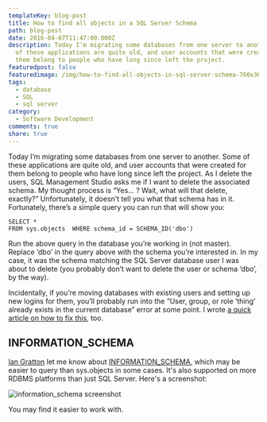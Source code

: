 ```yaml
---
templateKey: blog-post
title: How to find all objects in a SQL Server Schema
path: blog-post
date: 2016-04-07T11:47:00.000Z
description: Today I’m migrating some databases from one server to another. Some
  of these applications are quite old, and user accounts that were created for
  them belong to people who have long since left the project.
featuredpost: false
featuredimage: /img/how-to-find-all-objects-in-sql-server-schema-760x360.png
tags:
  - database
  - SQL
  - sql server
category:
  - Software Development
comments: true
share: true
---
```

Today I’m migrating some databases from one server to another. Some of these applications are quite old, and user accounts that were created for them belong to people who have long since left the project. As I delete the users, SQL Management Studio asks me if I want to delete the associated schema. My thought process is “Yes… ? Wait, what will that delete, exactly?” Unfortunately, it doesn’t tell you what that schema has in it. Fortunately, there’s a simple query you can run that will show you:

`SELECT *  `\
`FROM sys.objects 
WHERE schema_id = SCHEMA_ID('dbo')`

Run the above query in the database you’re working in (not master). Replace ‘dbo’ in the query above with the schema you’re interested in. In my case, it was the schema matching the SQL Server database user I was about to delete (you probably don’t want to delete the user or schema ‘dbo’, by the way).

Incidentally, if you’re moving databases with existing users and setting up new logins for them, you’ll probably run into the “User, group, or role ‘thing’ already exists in the current database” error at some point. I wrote [a quick article on how to fix this](https://ardalis.com/sql-server-error-user-group-or-role-already-exists-in-the-current-database), too.

## INFORMATION_SCHEMA

[Ian Gratton](https://www.linkedin.com/in/ian-gratton/) let me know about [INFORMATION_SCHEMA](https://en.wikipedia.org/wiki/Information_schema), which may be easier to query than sys.objects in some cases. It's also supported on more RDBMS platforms than just SQL Server. Here's a screenshot:

![information_schema screenshot](/img/information-schema.jpg)

You may find it easier to work with.
